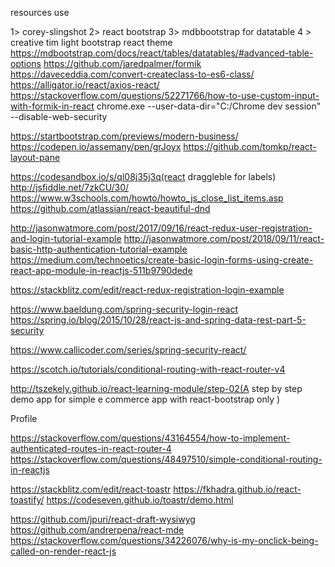 resources use

1> corey-slingshot
2> react bootstrap
3> mdbbootstrap for datatable
4 > creative tim light bootstrap react theme
https://mdbootstrap.com/docs/react/tables/datatables/#advanced-table-options
https://github.com/jaredpalmer/formik
https://daveceddia.com/convert-createclass-to-es6-class/
https://alligator.io/react/axios-react/
https://stackoverflow.com/questions/52271766/how-to-use-custom-input-with-formik-in-react
chrome.exe --user-data-dir="C:/Chrome dev session" --disable-web-security


https://startbootstrap.com/previews/modern-business/
https://codepen.io/assemany/pen/grJoyx
https://github.com/tomkp/react-layout-pane


https://codesandbox.io/s/ql08j35j3q(react draggleble for labels)
http://jsfiddle.net/7zkCU/30/
https://www.w3schools.com/howto/howto_js_close_list_items.asp
https://github.com/atlassian/react-beautiful-dnd

http://jasonwatmore.com/post/2017/09/16/react-redux-user-registration-and-login-tutorial-example
http://jasonwatmore.com/post/2018/09/11/react-basic-http-authentication-tutorial-example
https://medium.com/technoetics/create-basic-login-forms-using-create-react-app-module-in-reactjs-511b9790dede

https://stackblitz.com/edit/react-redux-registration-login-example




https://www.baeldung.com/spring-security-login-react
https://spring.io/blog/2015/10/28/react-js-and-spring-data-rest-part-5-security


https://www.callicoder.com/series/spring-security-react/

https://scotch.io/tutorials/conditional-routing-with-react-router-v4

http://tszekely.github.io/react-learning-module/step-02(A step by step demo app for simple e commerce app with react-bootstrap only )
<Link to={`/users/${props.currentUser.username}`}>Profile</Link>
      </Menu.Item>

https://stackoverflow.com/questions/43164554/how-to-implement-authenticated-routes-in-react-router-4
https://stackoverflow.com/questions/48497510/simple-conditional-routing-in-reactjs

https://stackblitz.com/edit/react-toastr
https://fkhadra.github.io/react-toastify/
https://codeseven.github.io/toastr/demo.html

https://github.com/jpuri/react-draft-wysiwyg
https://github.com/andrerpena/react-mde
https://stackoverflow.com/questions/34226076/why-is-my-onclick-being-called-on-render-react-js